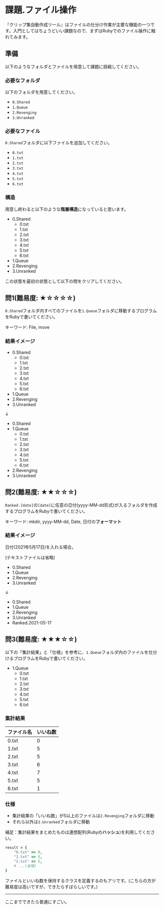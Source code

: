 # 課題.ファイル操作

『クリップ集自動作成ツール』はファイルの仕分け作業が主要な機能の一つです。入門としてはちょうどいい課題なので、まずはRubyでのファイル操作に触れてみます。

## 準備

以下のようなフォルダとファイルを用意して課題に挑戦してください。

### 必要なフォルダ

以下のフォルダを用意してください。

* `0.Shared`
* `1.Queue`
* `2.Revenging`
* `3.Unranked`

### 必要なファイル

`0.Shared`フォルダに以下ファイルを追加してください。

* `0.txt`
* `1.txt`
* `2.txt`
* `3.txt`
* `4.txt`
* `5.txt`
* `6.txt`

### 構造

用意し終わると以下のような**階層構造**になっていると思います。

* 0.Shared
  * 0.txt
  * 1.txt
  * 2.txt
  * 3.txt
  * 4.txt
  * 5.txt
  * 6.txt
* 1.Queue
* 2.Revenging
* 3.Unranked

この状態を最初の状態として以下の問をクリアしてください。

## 問1(難易度: ★☆☆☆☆)

`0.Shared`フォルダ内すべてのファイルを`1.Queue`フォルダに移動するプログラムをRubyで書いてください。

キーワード: File, move

### 結果イメージ

* 0.Shared
  * 0.txt
  * 1.txt
  * 2.txt
  * 3.txt
  * 4.txt
  * 5.txt
  * 6.txt
* 1.Queue
* 2.Revenging
* 3.Unranked

↓

* 0.Shared
* 1.Queue
  * 0.txt
  * 1.txt
  * 2.txt
  * 3.txt
  * 4.txt
  * 5.txt
  * 6.txt
* 2.Revenging
* 3.Unranked

## 問2(難易度: ★★☆☆☆)

`Ranked.[date]`の`[date]`に任意の日付(yyyy-MM-dd形式)が入るフォルダを作成するプログラムをRubyで書いてください。

キーワード: mkdir, yyyy-MM-dd, Date, 日付の**フォーマット**

### 結果イメージ

日付(2021年5月17日)を入れる場合。

(テキストファイルは省略)

* 0.Shared
* 1.Queue
* 2.Revenging
* 3.Unranked

↓

* 0.Shared
* 1.Queue
* 2.Revenging
* 3.Unranked
* Ranked.2021-05-17

## 問3(難易度: ★★★☆☆)

以下の「集計結果」と「仕様」を参考に、`1.Queue`フォルダ内のファイルを仕分けるプログラムをRubyで書いてください。

* 1.Queue
  * 0.txt
  * 1.txt
  * 2.txt
  * 3.txt
  * 4.txt
  * 5.txt
  * 6.txt


### 集計結果
| ファイル名 | いいね数 |
| ---        | ---      |
| 0.txt      | 0        |
| 1.txt      | 5        |
| 2.txt      | 5        |
| 3.txt      | 6        |
| 4.txt      | 7        |
| 5.txt      | 5        |
| 6.txt      | 1        |

### 仕様
  * 集計結果の「いいね数」が5以上のファイルは`2.Revenging`フォルダに移動
  * それら以外は`3.Unranked`フォルダに移動

補足：集計結果をまとめたものは連想配列(Rubyの**ハッシュ**)を利用してください。

```ruby
result = {
    "0.txt" => 0,
    "1.txt" => 5,
    "2.txt" => 5,
    # ...(省略)
}
```

ファイルといいね数を保持するクラスを定義するのもアリです。(こちらの方が難易度は高いですが、できたらすばらしいです。)

---

ここまでできたら普通にすごい。
